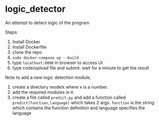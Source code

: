 # logic_detector
An attempt to detect logic of the program

Steps:

1. Install Docker
2. Install Dockerfile
3. clone the repo
4. `sudo docker-compose up --build`
5. type `localhost:8090` in browser to access UI
6. type code/upload file and submit. wait for a minute to get the result

Note to add a new logic detection module, 

1. create a directory modelx where x is a number. 
2. add the required modules in it.
3. create a file called `predict.py` and add a function called `predict(function,language)` which takes 2 args. `function` is the string which contains the function definition and language specifies the language



